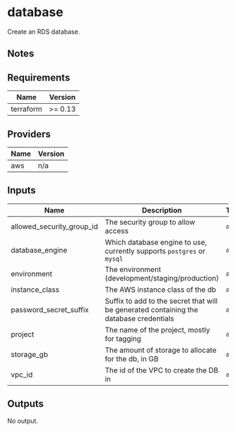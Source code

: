 # database

Create an RDS database.

## Notes

<!-- BEGINNING OF PRE-COMMIT-TERRAFORM DOCS HOOK -->
## Requirements

| Name | Version |
|------|---------|
| terraform | >= 0.13 |

## Providers

| Name | Version |
|------|---------|
| aws | n/a |

## Inputs

| Name | Description | Type | Default | Required |
|------|-------------|------|---------|:--------:|
| allowed\_security\_group\_id | The security group to allow access | `any` | n/a | yes |
| database\_engine | Which database engine to use, currently supports `postgres` or `mysql` | `any` | n/a | yes |
| environment | The environment (development/staging/production) | `any` | n/a | yes |
| instance\_class | The AWS instance class of the db | `any` | n/a | yes |
| password\_secret\_suffix | Suffix to add to the secret that will be generated containing the database credentials | `any` | n/a | yes |
| project | The name of the project, mostly for tagging | `any` | n/a | yes |
| storage\_gb | The amount of storage to allocate for the db, in GB | `any` | n/a | yes |
| vpc\_id | The id of the VPC to create the DB in | `any` | n/a | yes |

## Outputs

No output.

<!-- END OF PRE-COMMIT-TERRAFORM DOCS HOOK -->

